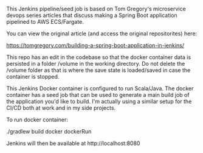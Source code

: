 This Jenkins pipeline/seed job is based on Tom Gregory's microservice devops series articles that 
discuss making a Spring Boot application pipelined to AWS ECS/Fargate. 

You can view the original article (and access the original repositorites) here:

https://tomgregory.com/building-a-spring-boot-application-in-jenkins/ 

This repo has an edit in the codebase so that
the docker container data is persisted in a folder /volume in the working directory. Do not delete
the /volume folder as that is where the save state is loaded/saved in case the container is stopped. 

This Jenkins Docker container is configured to run Scala/Java. The docker container has a seed job that can be used to generate a main build job of the application 
you'd like to build. I'm actually using a similar setup for the CI/CD both at work and in my side projects. 

To run docker container: 

./gradlew build docker dockerRun

Jenkins will then be available at http://localhost:8080